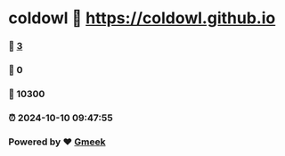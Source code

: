 # coldowl :link: https://coldowl.github.io 
### :page_facing_up: [3](https://coldowl.github.io/tag.html) 
### :speech_balloon: 0 
### :hibiscus: 10300 
### :alarm_clock: 2024-10-10 09:47:55 
### Powered by :heart: [Gmeek](https://github.com/Meekdai/Gmeek)
